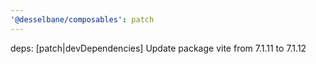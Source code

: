 ```yaml
---
'@desselbane/composables': patch
---
```


deps: [patch|devDependencies] Update package vite from 7.1.11 to 7.1.12
